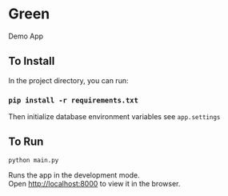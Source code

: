 # Green

Demo App

## To Install

In the project directory, you can run:

### `pip install -r requirements.txt`

Then initialize database environment variables see ```app.settings```

## To Run

```
python main.py
```

Runs the app in the development mode.\
Open [http://localhost:8000](http://localhost:8000) to view it in the browser.
